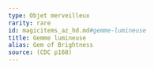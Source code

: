 ```yaml
---
type: Objet merveilleux
rarity: rare
id: magicitems_az_hd.md#gemme-lumineuse
title: Gemme lumineuse
alias: Gem of Brightness
source: (CDC p168)
---
```


